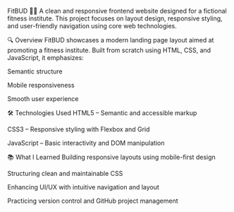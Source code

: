FitBUD 🏋️‍♂️
A clean and responsive frontend website designed for a fictional fitness institute. This project focuses on layout design, responsive styling, and user-friendly navigation using core web technologies.

🔍 Overview
FitBUD showcases a modern landing page layout aimed at promoting a fitness institute. Built from scratch using HTML, CSS, and JavaScript, it emphasizes:

Semantic structure

Mobile responsiveness

Smooth user experience

🛠️ Technologies Used
HTML5 – Semantic and accessible markup

CSS3 – Responsive styling with Flexbox and Grid

JavaScript – Basic interactivity and DOM manipulation

📚 What I Learned
Building responsive layouts using mobile-first design

Structuring clean and maintainable CSS

Enhancing UI/UX with intuitive navigation and layout

Practicing version control and GitHub project management

